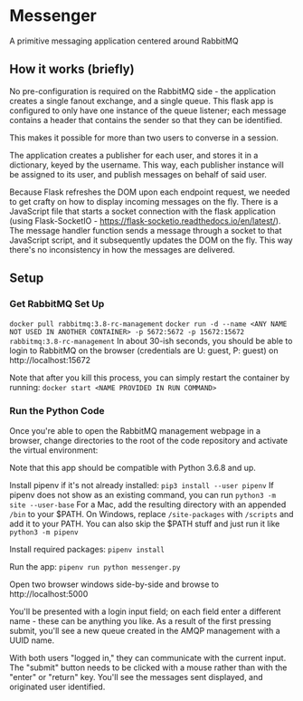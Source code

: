 # Messenger
A primitive messaging application centered around RabbitMQ

## How it works (briefly)
No pre-configuration is required on the RabbitMQ side - the application creates a single fanout exchange, and a single queue. This flask app is configured to only have one instance of the queue listener; each message contains a header that contains the sender so that they can be identified.

This makes it possible for more than two users to converse in a session.

The application creates a publisher for each user, and stores it in a dictionary, keyed by the username. This way, each publisher instance will be assigned to its user, and publish messages on behalf of said user.

Because Flask refreshes the DOM upon each endpoint request, we needed to get crafty on how to display incoming messages on the fly. There is a JavaScript file that starts a socket connection with the flask application (using Flask-SocketIO - https://flask-socketio.readthedocs.io/en/latest/). The message handler function sends a message through a socket to that JavaScript script, and it subsequently updates the DOM on the fly. This way there's no inconsistency in how the messages are delivered.

## Setup
### Get RabbitMQ Set Up
```docker pull rabbitmq:3.8-rc-management```
```docker run -d --name <ANY NAME NOT USED IN ANOTHER CONTAINER> -p 5672:5672 -p 15672:15672 rabbitmq:3.8-rc-management```
In about 30-ish seconds, you should be able to login to RabbitMQ on the browser (credentials are U: guest, P: guest) on http://localhost:15672

Note that after you kill this process, you can simply restart the container by running:
```docker start <NAME PROVIDED IN RUN COMMAND>```

### Run the Python Code
Once you're able to open the RabbitMQ management webpage in a browser, change directories to the root of the code repository and activate the virtual environment:

Note that this app should be compatible with Python 3.6.8 and up.

Install pipenv if it's not already installed:
```pip3 install --user pipenv```
If pipenv does not show as an existing command, you can run ```python3 -m site --user-base```
For a Mac, add the resulting directory with an appended ```/bin``` to your $PATH.
On Windows, replace ```/site-packages``` with ```/scripts``` and add it to your PATH.
You can also skip the $PATH stuff and just run it like ```python3 -m pipenv```

Install required packages:
```pipenv install```

Run the app:
```pipenv run python messenger.py```

Open two browser windows side-by-side and browse to http://localhost:5000

You'll be presented with a login input field; on each field enter a different name - these can be anything you like. As a result of the first pressing submit, you'll see a new queue created in the AMQP management with a UUID name.

With both users "logged in," they can communicate with the current input. The "submit" button needs to be clicked with a mouse rather than with the "enter" or "return" key. You'll see the messages sent displayed, and originated user identified.